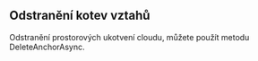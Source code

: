 ## <a name="deleting-anchors"></a>Odstranění kotev vztahů

Odstranění prostorových ukotvení cloudu, můžete použít metodu DeleteAnchorAsync.
